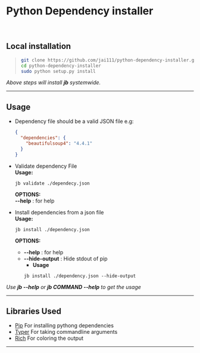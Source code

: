 # **Python Dependency installer**

<br />

## **Local installation**

> ```sh
> git clone https://github.com/jai111/python-dependency-installer.git
> cd python-dependency-installer
> sudo python setup.py install
> ```

_Above steps will install **jb** systemwide._

<hr/>

## **Usage**

- Dependency file should be a valid JSON file
  e.g:

  ```json
  {
    "dependencies": {
      "beautifulsoup4": "4.4.1"
    }
  }
  ```

- Validate dependency File<br />
  **Usage:**

  ```shell
  jb validate ./dependecy.json
  ```

  **OPTIONS:**<br />
  **--help** : for help

- Install dependencies from a json file<br />
  **Usage:**

  ```shell
  jb install ./dependency.json
  ```

  **OPTIONS:**<br />

  - **--help** : for help
  - **--hide-output** : Hide stdout of pip
    - **Usage**
    ```shell
    jb install ./dependency.json --hide-output
    ```

_Use **jb --help** or **jb COMMAND --help** to get the usage_

<hr/>

## **Libraries Used**

- [Pip](https://github.com/pypa/pip) For installing pythong dependencies
- [Typer](https://github.com/tiangolo/typer) For taking commandline arguments
- [Rich](https://github.com/Textualize/rich) For coloring the output

<hr/>
